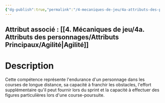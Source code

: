 ```yaml
---
{"dg-publish":true,"permalink":"/4-mecaniques-de-jeu/4a-attributs-des-personnages/competences/course-a-pied/"}
---
```



## Attribut associé : [[4. Mécaniques de jeu/4a. Attributs des personnages/Attributs Principaux/Agilité\|Agilité]] 

# Description

Cette compétence représente l'endurance d'un personnage dans les courses de longue distance, sa capacité à franchir les obstacles, l'effort supplémentaire qu'il peut fournir lors du sprint et la capacité à effectuer des figures particulières lors d'une course-poursuite.